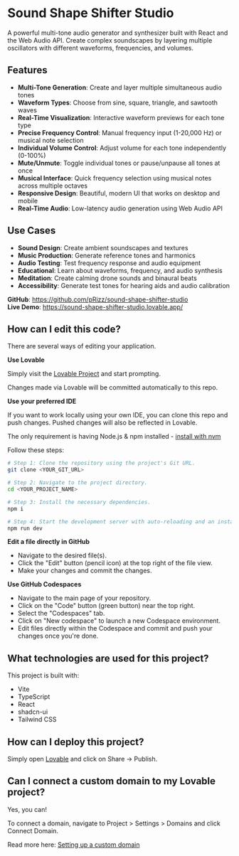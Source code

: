 # Sound Shape Shifter Studio

A powerful multi-tone audio generator and synthesizer built with React and the Web Audio API. Create complex soundscapes by layering multiple oscillators with different waveforms, frequencies, and volumes.

## Features

- **Multi-Tone Generation**: Create and layer multiple simultaneous audio tones
- **Waveform Types**: Choose from sine, square, triangle, and sawtooth waves
- **Real-Time Visualization**: Interactive waveform previews for each tone type
- **Precise Frequency Control**: Manual frequency input (1-20,000 Hz) or musical note selection
- **Individual Volume Control**: Adjust volume for each tone independently (0-100%)
- **Mute/Unmute**: Toggle individual tones or pause/unpause all tones at once
- **Musical Interface**: Quick frequency selection using musical notes across multiple octaves
- **Responsive Design**: Beautiful, modern UI that works on desktop and mobile
- **Real-Time Audio**: Low-latency audio generation using Web Audio API

## Use Cases

- **Sound Design**: Create ambient soundscapes and textures
- **Music Production**: Generate reference tones and harmonics
- **Audio Testing**: Test frequency response and audio equipment
- **Educational**: Learn about waveforms, frequency, and audio synthesis
- **Meditation**: Create calming drone sounds and binaural beats
- **Accessibility**: Generate test tones for hearing aids and audio calibration

**GitHub**: https://github.com/pRizz/sound-shape-shifter-studio  
**Live Demo**: https://sound-shape-shifter-studio.lovable.app/

## How can I edit this code?

There are several ways of editing your application.

**Use Lovable**

Simply visit the [Lovable Project](https://lovable.dev/projects/16583ce2-fbb8-48ff-b99e-d40923bda31c) and start prompting.

Changes made via Lovable will be committed automatically to this repo.

**Use your preferred IDE**

If you want to work locally using your own IDE, you can clone this repo and push changes. Pushed changes will also be reflected in Lovable.

The only requirement is having Node.js & npm installed - [install with nvm](https://github.com/nvm-sh/nvm#installing-and-updating)

Follow these steps:

```sh
# Step 1: Clone the repository using the project's Git URL.
git clone <YOUR_GIT_URL>

# Step 2: Navigate to the project directory.
cd <YOUR_PROJECT_NAME>

# Step 3: Install the necessary dependencies.
npm i

# Step 4: Start the development server with auto-reloading and an instant preview.
npm run dev
```

**Edit a file directly in GitHub**

- Navigate to the desired file(s).
- Click the "Edit" button (pencil icon) at the top right of the file view.
- Make your changes and commit the changes.

**Use GitHub Codespaces**

- Navigate to the main page of your repository.
- Click on the "Code" button (green button) near the top right.
- Select the "Codespaces" tab.
- Click on "New codespace" to launch a new Codespace environment.
- Edit files directly within the Codespace and commit and push your changes once you're done.

## What technologies are used for this project?

This project is built with:

- Vite
- TypeScript
- React
- shadcn-ui
- Tailwind CSS

## How can I deploy this project?

Simply open [Lovable](https://lovable.dev/projects/16583ce2-fbb8-48ff-b99e-d40923bda31c) and click on Share -> Publish.

## Can I connect a custom domain to my Lovable project?

Yes, you can!

To connect a domain, navigate to Project > Settings > Domains and click Connect Domain.

Read more here: [Setting up a custom domain](https://docs.lovable.dev/tips-tricks/custom-domain#step-by-step-guide)
